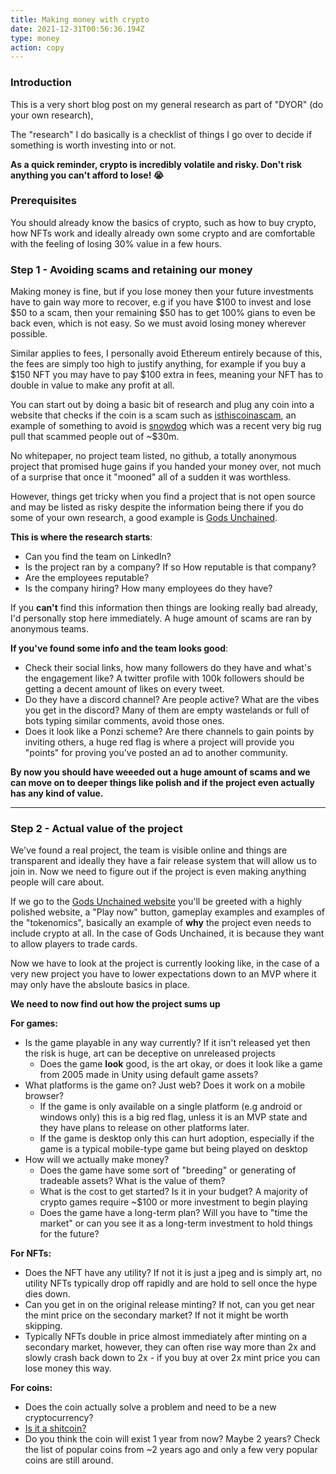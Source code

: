 ```yaml
---
title: Making money with crypto
date: 2021-12-31T00:56:36.194Z
type: money
action: copy
---
```




### Introduction

This is a very short blog post on my general research as part of "DYOR" (do your own research), 

The "research" I do basically is a checklist of things I go over to decide if something is worth investing into or not.

**As a quick reminder, crypto is incredibly volatile and risky. Don't risk anything you can't afford to lose! 😭**


### Prerequisites

You should already know the basics of crypto, such as how to buy crypto, how NFTs work and ideally already own some crypto and are comfortable with the feeling of losing 30% value in a few hours.

### Step 1 - Avoiding scams and retaining our money

Making money is fine, but if you lose money then your future investments have to gain way more to recover, e.g if you have $100 to invest and lose $50 to a scam, then your remaining $50 has to get 100% gians to even be back even, which is not easy. So we must avoid losing money wherever possible.

Similar applies to fees, I personally avoid Ethereum entirely because of this, the fees are simply too high to justify anything, for example if you buy a $150 NFT you may have to pay $100 extra in fees, meaning your NFT has to double in value to make any profit at all.

You can start out by doing a basic bit of research and plug any coin into a website that checks if the coin is a scam such as [isthiscoinascam](https://isthiscoinascam.com/), an example of something to avoid is [snowdog](https://isthiscoinascam.com/check/snowdog) which was a recent very big rug pull that scammed people out of ~$30m.

No whitepaper, no project team listed, no github, a totally anonymous project that promised huge gains if you handed your money over, not much of a surprise that once it "mooned" all of a sudden it was worthless.

However, things get tricky when you find a project that is not open source and may be listed as risky despite the information being there if you do some of your own research, a good example is [Gods Unchained](https://isthiscoinascam.com/check/gods-unchained). 




**This is where the research starts**:

- Can you find the team on LinkedIn?
- Is the project ran by a company? If so How reputable is that company? 
- Are the employees reputable?
- Is the company hiring? How many employees do they have?

If you **can't** find this information then things are looking really bad already, I'd personally stop here immediately. A huge amount of scams are ran by anonymous teams.


**If you've found some info and the team looks good**:
- Check their social links, how many followers do they have and what's the engagement like? A twitter profile with 100k followers should be getting a decent amount of likes on every tweet.
- Do they have a discord channel? Are people active? What are the vibes you get in the discord? Many of them are empty wastelands or full of bots typing similar comments, avoid those ones.
- Does it look like a Ponzi scheme? Are there channels to gain points by inviting others, a huge red flag is where a project will provide you "points" for proving you've posted an ad to another community.



**By now you should have weeeded out a huge amount of scams and we can move on to deeper things like polish and if the project even actually has any kind of value.**

___





### Step 2 - Actual value of the project

We've found a real project, the team is visible online and things are transparent and ideally they have a fair release system that will allow us to join in. Now we need to figure out if the project is even making anything people will care about.

If we go to the [Gods Unchained website](https://godsunchained.com/) you'll be greeted with a highly polished website, a "Play now" button, gameplay examples and examples of the "tokenomics", basically an example of **why** the project even needs to include crypto at all. In the case of Gods Unchained, it is because they want to allow players to trade cards.

Now we have to look at the project is currently looking like, in the case of a very new project you have to lower expectations down to an MVP where it may only have the absloute basics in place. 


**We need to now find out how the project sums up**

**For games:**
  - Is the game playable in any way currently? If it isn't released yet then the risk is huge, art can be deceptive on unreleased projects
    - Does the game **look** good, is the art okay, or does it look like a game from 2005 made in Unity using default game assets?
  - What platforms is the game on? Just web? Does it work on a mobile browser?
    - If the game is only available on a single platform (e.g android or windows only) this is a big red flag, unless it is an MVP state and they have plans to release on other platforms later.
    - If the game is desktop only this can hurt adoption, especially if the game is a typical mobile-type game but being played on desktop
  - How will we actually make money?
    - Does the game have some sort of "breeding" or generating of tradeable assets? What is the value of them?
    - What is the cost to get started? Is it in your budget? A majority of crypto games require ~$100 or more investment to begin playing
    - Does the game have a long-term plan? Will you have to "time the market" or can you see it as a long-term investment to hold things for the future?


  **For NFTs:**
  - Does the NFT have any utility? If not it is just a jpeg and is simply art, no utility NFTs typically drop off rapidly and are hold to sell once the hype dies down.
  - Can you get in on the original release minting? If not, can you get near the mint price on the secondary market? If not it might be worth skipping.
   - Typically NFTs double in price almost immediately after minting on a secondary market, however, they can often rise way more than 2x and slowly crash back down to 2x - if you buy at over 2x mint price you can lose money this way.

  

  **For coins:**
  - Does the coin actually solve a problem and need to be a new cryptocurrency?
  - [Is it a shitcoin?](https://www.youtube.com/watch?v=aBnWQRs1bPQ)
  - Do you think the coin will exist 1 year from now? Maybe 2 years? Check the list of popular coins from ~2 years ago and only a few very popular coins are still around.


  

